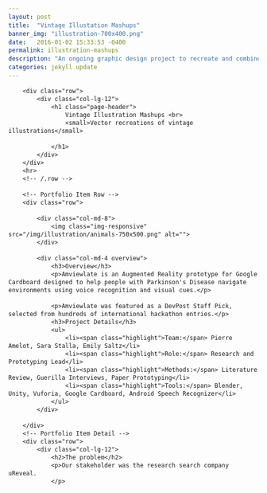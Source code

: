```yaml
---
layout: post
title:  "Vintage Illustation Mashups"
banner_img: "illustration-700x400.png"
date:   2016-01-02 15:33:53 -0400
permalink: illustration-mashups
description: "An ongoing graphic design project to recreate and combine vintage illustrations as vector artworks"
categories: jekyll update
---
```

<div class="container post">

<!-- Portfolio Item Heading -->
        <div class="row">
            <div class="col-lg-12">
                <h1 class="page-header">
                    Vintage Illustration Mashups <br>
                    <small>Vector recreations of vintage illustrations</small>

                </h1>
            </div>
        </div>
        <hr>
        <!-- /.row -->

        <!-- Portfolio Item Row -->
        <div class="row">

            <div class="col-md-8">
                <img class="img-responsive" src="/img/illustration/animals-750x500.png" alt="">
            </div>

            <div class="col-md-4 overview">
                <h3>Overview</h3>
                <p>Amviewlate is an Augmented Reality prototype for Google Cardboard designed to help people with Parkinson's Disease navigate environments using voice recognition and visual cues.</p>
                    
                <p>Amviewlate was featured as a DevPost Staff Pick, selected from hundreds of international hackathon entries.</p>
                <h3>Project Details</h3>
                <ul>
                    <li><span class="highlight">Team:</span> Pierre Amelot, Sara Stalla, Emily Saltz</li>
                    <li><span class="highlight">Role:</span> Research and Prototyping Lead</li>
                    <li><span class="highlight">Methods:</span> Literature Review, Guerilla Interviews, Paper Prototyping</li>
                    <li><span class="highlight">Tools:</span> Blender, Unity, Vuforia, Google Cardboard, Android Speech Recognizer</li>
                </ul>
            </div>

        </div>
        <!-- Portfolio Item Detail -->
        <div class="row">    
            <div class="col-lg-12">
                <h2>The problem</h2>
                <p>Our stakeholder was the research search company uReveal.  
                </p>
<a class="center" data-pin-do="embedBoard" data-pin-board-width="950" data-pin-scale-height="380" data-pin-scale-width="100" href="https://www.pinterest.com/saltzshaker/vintage-children-book-illustrations/"></a>
            </div>
        </div>

